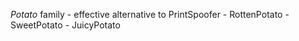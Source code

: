  *Potato* family
		- effective alternative to PrintSpoofer
	- RottenPotato
	- SweetPotato
	- JuicyPotato